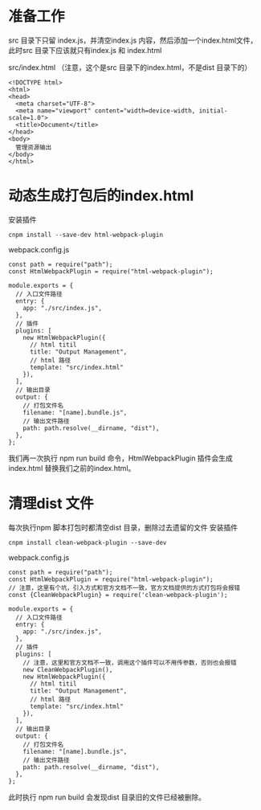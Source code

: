 # 准备工作
src 目录下只留 index.js，并清空index.js 内容，然后添加一个index.html文件，
此时src 目录下应该就只有index.js 和 index.html

src/index.html （注意，这个是src 目录下的index.html，不是dist 目录下的）
```
<!DOCTYPE html>
<html>
<head>
  <meta charset="UTF-8">
  <meta name="viewport" content="width=device-width, initial-scale=1.0">
  <title>Document</title>
</head>
<body>
  管理资源输出
</body>
</html>
```

# 动态生成打包后的index.html
安装插件
```
cnpm install --save-dev html-webpack-plugin
```
webpack.config.js
```
const path = require("path");
const HtmlWebpackPlugin = require("html-webpack-plugin");

module.exports = {
  // 入口文件路径
  entry: {
    app: "./src/index.js",
  },
  // 插件
  plugins: [
    new HtmlWebpackPlugin({
      // html titil
      title: "Output Management",
      // html 路径
      template: "src/index.html"
    }),
  ],
  // 输出目录
  output: {
    // 打包文件名
    filename: "[name].bundle.js",
    // 输出文件路径
    path: path.resolve(__dirname, "dist"),
  },
};

```
我们再一次执行 npm run build  命令，HtmlWebpackPlugin 插件会生成index.html 替换我们之前的index.html。

# 清理dist 文件
每次执行npm 脚本打包时都清空dist 目录，删除过去遗留的文件
安装插件
```
cnpm install clean-webpack-plugin --save-dev
```
webpack.config.js
```
const path = require("path");
const HtmlWebpackPlugin = require("html-webpack-plugin");
// 注意，这里有个坑，引入方式和官方文档不一致，官方文档提供的方式打包将会报错
const {CleanWebpackPlugin} = require('clean-webpack-plugin');

module.exports = {
  // 入口文件路径
  entry: {
    app: "./src/index.js",
  },
  // 插件
  plugins: [
    // 注意，这里和官方文档不一致，调用这个插件可以不用传参数，否则也会报错
    new CleanWebpackPlugin(),
    new HtmlWebpackPlugin({
      // html titil
      title: "Output Management",
      // html 路径
      template: "src/index.html"
    }),
  ],
  // 输出目录
  output: {
    // 打包文件名
    filename: "[name].bundle.js",
    // 输出文件路径
    path: path.resolve(__dirname, "dist"),
  },
};
```
此时执行 npm run build 会发现dist 目录旧的文件已经被删除。